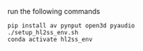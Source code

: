 run the following commands

```
pip install av pynput open3d pyaudio
./setup_hl2ss_env.sh
conda activate hl2ss_env
```
